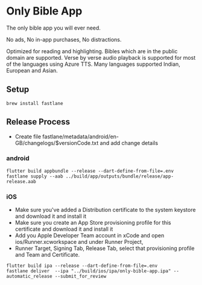 # Only Bible App

The only bible app you will ever need.

No ads, No in-app purchases, No distractions.

Optimized for reading and highlighting.
Bibles which are in the public domain are supported.
Verse by verse audio playback is supported for most of the languages using Azure TTS.
Many languages supported Indian, European and Asian.

## Setup

```agsl
brew install fastlane
```


## Release Process
* Create file fastlane/metadata/android/en-GB/changelogs/$versionCode.txt and add change details

### android

```
flutter build appbundle --release --dart-define-from-file=.env
fastlane supply --aab ../build/app/outputs/bundle/release/app-release.aab
```

### iOS

* Make sure you've added a Distribution certificate to the system keystore and download it and install it
* Make sure you create an App Store provisioning profile for this certificate and download it and install it
* Add you Apple Developer Team account in xCode and open ios/Runner.xcworkspace and under Runner Project,
* Runner Target, Signing Tab, Release Tab, select that provisioning profile and Team and Certificate.

```
flutter build ipa --release --dart-define-from-file=.env
fastlane deliver  --ipa "../build/ios/ipa/only-bible-app.ipa" --automatic_release --submit_for_review
```
